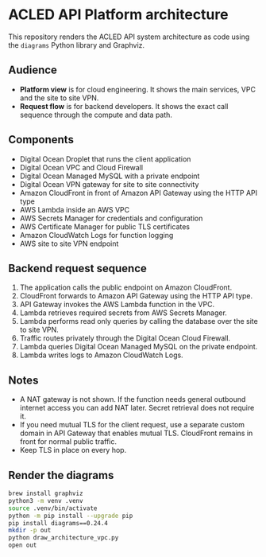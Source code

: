# ACLED API Platform architecture

This repository renders the ACLED API system architecture as code using the `diagrams` Python library and Graphviz.

## Audience
* **Platform view** is for cloud engineering. It shows the main services, VPC and the site to site VPN.
* **Request flow** is for backend developers. It shows the exact call sequence through the compute and data path.

## Components
* Digital Ocean Droplet that runs the client application
* Digital Ocean VPC and Cloud Firewall
* Digital Ocean Managed MySQL with a private endpoint
* Digital Ocean VPN gateway for site to site connectivity
* Amazon CloudFront in front of Amazon API Gateway using the HTTP API type
* AWS Lambda inside an AWS VPC
* AWS Secrets Manager for credentials and configuration
* AWS Certificate Manager for public TLS certificates
* Amazon CloudWatch Logs for function logging
* AWS site to site VPN endpoint

## Backend request sequence
1. The application calls the public endpoint on Amazon CloudFront.
2. CloudFront forwards to Amazon API Gateway using the HTTP API type.
3. API Gateway invokes the AWS Lambda function in the VPC.
4. Lambda retrieves required secrets from AWS Secrets Manager.
5. Lambda performs read only queries by calling the database over the site to site VPN.
6. Traffic routes privately through the Digital Ocean Cloud Firewall.
7. Lambda queries Digital Ocean Managed MySQL on the private endpoint.
8. Lambda writes logs to Amazon CloudWatch Logs.

## Notes
* A NAT gateway is not shown. If the function needs general outbound internet access you can add NAT later. Secret retrieval does not require it.
* If you need mutual TLS for the client request, use a separate custom domain in API Gateway that enables mutual TLS. CloudFront remains in front for normal public traffic.
* Keep TLS in place on every hop.

## Render the diagrams
```bash
brew install graphviz
python3 -m venv .venv
source .venv/bin/activate
python -m pip install --upgrade pip
pip install diagrams==0.24.4
mkdir -p out
python draw_architecture_vpc.py
open out
